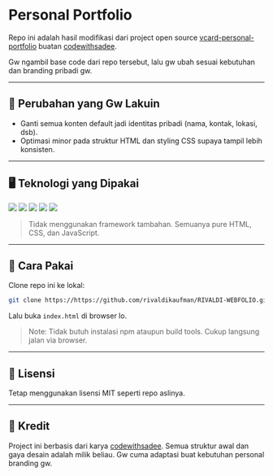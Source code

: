 # Personal Portfolio

Repo ini adalah hasil modifikasi dari project open source [vcard-personal-portfolio](https://github.com/codewithsadee/vcard-personal-portfolio) buatan [codewithsadee](https://github.com/codewithsadee).

Gw ngambil base code dari repo tersebut, lalu gw ubah sesuai kebutuhan dan branding pribadi gw.

---

## 🔧 Perubahan yang Gw Lakuin

* Ganti semua konten default jadi identitas pribadi (nama, kontak, lokasi, dsb).
* Optimasi minor pada struktur HTML dan styling CSS supaya tampil lebih konsisten.

---

## 🖥️ Teknologi yang Dipakai

<p align="left">
  <img src="https://img.shields.io/badge/HTML5-E34F26?style=for-the-badge&logo=html5&logoColor=white" />
  <img src="https://img.shields.io/badge/CSS3-1572B6?style=for-the-badge&logo=css3&logoColor=white" />
  <img src="https://img.shields.io/badge/JavaScript-F7DF1E?style=for-the-badge&logo=javascript&logoColor=black" />
  <img src="https://img.shields.io/badge/Git-F05032?style=for-the-badge&logo=git&logoColor=white" />
  <img src="https://img.shields.io/badge/VSCode-007ACC?style=for-the-badge&logo=visual-studio-code&logoColor=white" />
</p>

> Tidak menggunakan framework tambahan. Semuanya pure HTML, CSS, dan JavaScript.

---

## 📁 Cara Pakai

Clone repo ini ke lokal:

```bash
git clone https://https://github.com/rivaldikaufman/RIVALDI-WEBFOLIO.git
```

Lalu buka `index.html` di browser lo.

> Note: Tidak butuh instalasi npm ataupun build tools. Cukup langsung jalan via browser.

---

## 📝 Lisensi

Tetap menggunakan lisensi MIT seperti repo aslinya.

---

## 🙏 Kredit

Project ini berbasis dari karya [codewithsadee](https://github.com/codewithsadee/vcard-personal-portfolio).
Semua struktur awal dan gaya desain adalah milik beliau. Gw cuma adaptasi buat kebutuhan personal branding gw.
